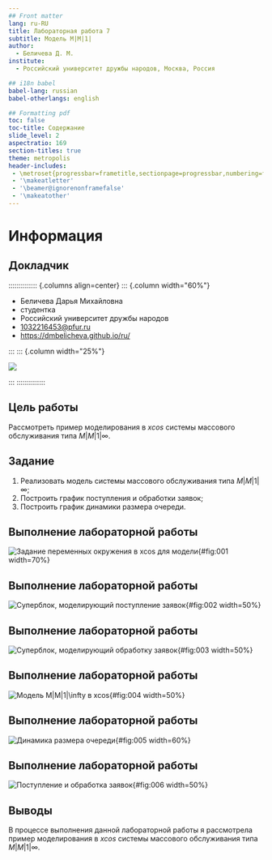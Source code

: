 ```yaml
---
## Front matter
lang: ru-RU
title: Лабораторная работа 7
subtitle: Модель M|M|1|
author:
  - Беличева Д. М.
institute:
  - Российский университет дружбы народов, Москва, Россия

## i18n babel
babel-lang: russian
babel-otherlangs: english

## Formatting pdf
toc: false
toc-title: Содержание
slide_level: 2
aspectratio: 169
section-titles: true
theme: metropolis
header-includes:
 - \metroset{progressbar=frametitle,sectionpage=progressbar,numbering=fraction}
 - '\makeatletter'
 - '\beamer@ignorenonframefalse'
 - '\makeatother'
---
```


# Информация

## Докладчик

:::::::::::::: {.columns align=center}
::: {.column width="60%"}

  * Беличева Дарья Михайловна
  * студентка
  * Российский университет дружбы народов
  * [1032216453@pfur.ru](mailto:1032216453@pfur.ru)
  * <https://dmbelicheva.github.io/ru/>

:::
::: {.column width="25%"}

![](./image/belicheva.jpg)

:::
::::::::::::::

## Цель работы

Рассмотреть пример моделирования в *xcos* системы массового обслуживания типа $M|M|1|\infty$.

## Задание

1. Реализовать модель системы массового обслуживания типа $M|M|1|\infty$;
2. Построить график поступления и обработки заявок;
3. Построить график динамики размера очереди.

## Выполнение лабораторной работы

![Задание переменных окружения в xcos для модели](image/1.png){#fig:001 width=70%}

## Выполнение лабораторной работы

![Суперблок, моделирующий поступление заявок](image/2.png){#fig:002 width=50%}

## Выполнение лабораторной работы

![Суперблок, моделирующий обработку заявок](image/3.png){#fig:003 width=50%}

## Выполнение лабораторной работы

![Модель $M|M|1|\infty$ в xcos](image/4.png){#fig:004 width=50%}

## Выполнение лабораторной работы

![Динамика размера очереди](image/5.png){#fig:005 width=60%}

## Выполнение лабораторной работы

![Поступление и обработка заявок](image/6.png){#fig:006 width=50%}

## Выводы

В процессе выполнения данной лабораторной работы я рассмотрела пример моделирования в *xcos* системы массового обслуживания типа $M|M|1|\infty$.
